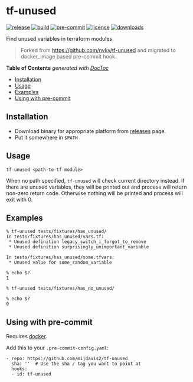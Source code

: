 # tf-unused

[![release](https://img.shields.io/github/release/mijdavis2/tf-unused.svg)](https://github.com/mijdavis2/tf-unused/releases) [![build](https://github.com/mijdavis2/tf-unused/actions/workflows/build.yaml/badge.svg)](https://github.com/mijdavis2/tf-unused/actions/workflows/build.yaml) [![pre-commit](https://img.shields.io/badge/pre--commit-enabled-brightgreen?logo=pre-commit)](https://github.com/pre-commit/pre-commit) [![license](https://img.shields.io/github/license/mijdavis2/tf-unused.svg)](https://github.com/mijdavis2/tf-unused/blob/master/LICENSE.md) [![downloads](https://img.shields.io/github/downloads/mijdavis2/tf-unused/total.svg)](https://github.com/mijdavis2/tf-unused/releases)

Find unused variables in terraform modules.

> Forked from https://github.com/nvkv/tf-unused and migrated to docker_image based pre-commit hook.

<!-- START doctoc generated TOC please keep comment here to allow auto update -->
<!-- DON'T EDIT THIS SECTION, INSTEAD RE-RUN doctoc TO UPDATE -->
**Table of Contents**  *generated with [DocToc](https://github.com/thlorenz/doctoc)*

- [Installation](#installation)
- [Usage](#usage)
- [Examples](#examples)
- [Using with pre-commit](#using-with-pre-commit)

<!-- END doctoc generated TOC please keep comment here to allow auto update -->

## Installation

- Download binary for appropriate platform from [releases](https://github.com/mijdavis2/tf-unused/releases) page.
- Put it somewhere in `$PATH`

## Usage

`tf-unused <path-to-tf-module>`

When no path specified, `tf-unused` will check current directory instead.
If there are unused variables, they will be printed out and process will return non-zero return code.
Otherwise nothing will be printed and process will exit with 0.

## Examples

```
% tf-unused tests/fixtures/has_unused/
In tests/fixtures/has_unused/vars.tf:
 * Unused definition legacy_switch_i_forgot_to_remove
 * Unused definition surprisingly_unimportant_variable

In tests/fixtures/has_unused/some.tfvars:
 * Unused value for some_random_variable

% echo $?
1
```

```
% tf-unused tests/fixtures/has_no_unused/

% echo $?
0
```

## Using with pre-commit

Requires [docker](https://docs.docker.com/engine/install/).

Add this to your `.pre-commit-config.yaml`:

    - repo: https://github.com/mijdavis2/tf-unused
      sha: ''  # Use the sha / tag you want to point at
      hooks:
      - id: tf-unused
